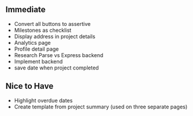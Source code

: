 ## Immediate

- Convert all buttons to assertive
- Milestones as checklist
- Display address in project details
- Analytics page
- Profile detail page
- Research Parse vs Express backend
- Implement backend
- save date when project completed

## Nice to Have

- Highlight overdue dates
- Create template from project summary (used on three separate pages)
